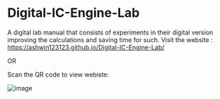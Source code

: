 # Digital-IC-Engine-Lab
A digital lab manual that consists of experiments in their digital version improving the calculations and saving time for such.
Visit the website : https://ashwin123123.github.io/Digital-IC-Engine-Lab/

OR

Scan the QR code to view webiste:


![image](https://user-images.githubusercontent.com/119043065/234967559-d01c4768-079b-4cab-9b81-109f8536ee98.png)
